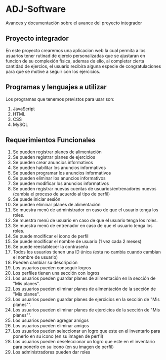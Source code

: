 # ADJ-Software
Avances y documentación sobre el avance del proyecto integrador
## Proyecto integrador
En este proyecto crearemos una aplicacion web la cual permita a los usuarios tener rutinad de ejercio personalizadas que se ajustaran en funcion de su complexión física, ademas de ello, al completar cierta cantidad de ejercios, el usuario recibira alguna especie de congratulaciones para que se motive a seguir con los ejercicios.

## Programas y lenguajes a utilizar
Los programas que tenemos previstos para usar son:
<ol>
  <li>JavaScript</li>
  <li>HTML</li>
  <li>CSS</li>
  <li>MySQL</li>
</ol>

## Requerimientos Funcionales
<ol>
  <li>Se pueden registrar planes de alimentación</li>
  <li>Se pueden registrar planes de ejercicios</li>
  <li>Se pueden crear anuncios informativos</li>
  <li>Se pueden habilitar los anuncios informativos</li>
  <li>Se pueden programar los anuncios informativos</li>
  <li>Se pueden eliminar los anuncios informativos</li>
  <li>Se pueden modificar los anuncios informativos</li>
  <li>Se pueden registrar nuevas cuentas de usuarios/entrenadores nuevos (cambia el proceso de acuerdo al tipo de perfil)</li>
  <li>Se puede iniciar sesión</li>
  <li>Se pueden eliminar planes de alimentación</li>
  <li>Se muestra menú de administrador en caso de que el usuario tenga los roles.</li>
  <li>Se muestra menú de usuario en caso de que el usuario tenga los roles.</li>
  <li>Se muestra menú de entrenador en caso de que el usuario tenga los roles.</li>
  <li>Se puede modificar el icono de perfil</li>
  <li>Se puede modificar el nombre de usuario (1 vez cada 2 meses)</li>
  <li>Se puede reestablecer la contraseña</li>
  <li>Todos los usuarios tienen una ID única (esta no cambia cuando cambian el nombre de usuario)</li>
  <li>Pueden cambiar su descripción</li>
  <li>Los usuarios pueden conseguir logros</li>
  <li>Los perfiles tienen una sección con logros</li>
  <li>Los usuarios pueden guardar planes de alimentación en la sección de "Mis planes".</li>
  <li>Los usuarios pueden eliminar planes de alimentación de la sección de "Mis planes".</li>
  <li>Los usuarios pueden guardar planes de ejercicios en la sección de "Mis planes"".</li>
  <li>Los usuarios pueden eliminar planes de ejercicios de la sección de "Mis planes"".</li>
  <li>Los usuarios pueden agregar amigos</li>
  <li>Los usuarios pueden eliminar amigos</li>
  <li>Los usuarios pueden seleccionar un logro que este en el inventario para ponerlo en su icono (en su imagen de perfil)</li>
  <li>Los usuarios pueden deseleccionar un logro que este en el inventario para ponerlo en su icono (en su imagen de perfil)</li>
  <li>Los administradores pueden dar roles</li>
  
</ol>


